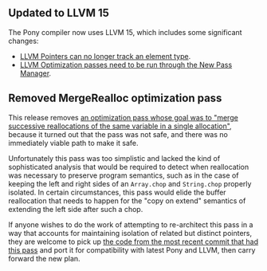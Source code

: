 ## Updated to LLVM 15

The Pony compiler now uses LLVM 15, which includes some significant changes:

- [LLVM Pointers can no longer track an element type](https://llvm.org/docs/OpaquePointers.html).
- [LLVM Optimization passes need to be run through the New Pass Manager](https://llvm.org/docs/NewPassManager.html).

## Removed MergeRealloc optimization pass

This release removes [an optimization pass whose goal was to "merge successive reallocations of the same variable in a single allocation"](https://github.com/ponylang/ponyc/pull/915), because it turned out that the pass was not safe, and there was no immediately viable path to make it safe.

Unfortunately this pass was too simplistic and lacked the kind of sophisticated analysis that would be required to detect when reallocation was necessary to preserve program semantics, such as in the case of keeping the left and right sides of an `Array.chop` and `String.chop` properly isolated. In certain circumstances, this pass would elide the buffer reallocation that needs to happen for the "copy on extend" semantics of extending the left side after such a chop.

If anyone wishes to do the work of attempting to re-architect this pass in a way that accounts for maintaining isolation of related but distinct pointers, they are welcome to pick up [the code from the most recent commit that had this pass](https://github.com/ponylang/ponyc/blob/b62fbea4c115ba24860bea75a39648bfc3dccbdb/src/libponyc/codegen/genopt.cc#L544) and port it for compatibility with latest Pony and LLVM, then carry forward the new plan.
